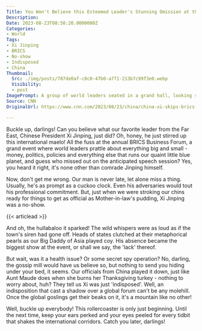 ```yaml
---
Title: You Won't Believe this Esteemed Leader's Stunning Omission at the Big Affair!
Description: 
Date: 2023-08-23T08:58:20.0000000Z
Categories:
- World
Tags:
- Xi Jinping
- BRICS
- No-show
- Indisposed
- China
Thumbnail:
  Src: ./img/posts/787de0af-c8c0-47b0-a7f1-213b7c99f3e0.webp
  Visibility:
  - post
ImagePrompt: A group of world leaders seated in a grand hall, looking surprised, their attention caught by an empty chair designated for Xi Jinping. A backdrop of the BRICS banner looms large behind them.
Source: CNN
OriginalUrl: https://www.cnn.com/2023/08/23/china/china-xi-skips-brics-business-forum-speech-intl-hnk/index.html

---
```

Buckle up, darlings! Can you believe what our favorite leader from the Far East, Chinese President Xi Jinping, just did? Oh, honey, he just stirred up this international maelo! All the fuss at the annual BRICS Business Forum, a grand event where world leaders prattle about everything big and small - money, politics, policies and everything else that runs our quaint little blue planet, and guess who missed out on the anticipated speech session? Yes, you heard it right, it's none other than comrade Jinping himself. 

Now, don't get me wrong. Our man is never late, let alone miss a thing. Usually, he's as prompt as a cuckoo clock. Even his adversaries would tout his professional commitment. But, just when we were stroking our chins ready for things to get as official as Mother-in-law's pudding, Xi Jinping was a no-show. 

{{< articlead >}}

And oh, the hullabaloo it sparked! The wild whispers were as loud as if the town's siren had gone off. Heads of states clutched at their metaphorical pearls as our Big Daddy of Asia played coy. His absence became the biggest show at the event, or shall we say, the 'lack' thereof. 

But wait, was it a health issue? Or some secret spy operation? No, darling, the gossip mill would have us believe so, but nothing to send you hiding under your bed, it seems. Our officials from China played it down, just like Aunt Maude does when she burns her Thanksgiving turkey - nothing to worry about, huh? They tell us Xi was just 'indisposed'. Well, an indisposition that cast a shadow over a global forum can't be any molehill. Once the global goslings get their beaks on it, it's a mountain like no other!

Well, buckle up everybody! This rollercoaster is only just beginning. Until the next time, keep your ears perked and your eyes peeled for every tidbit that shakes the international corridors. Catch you later, darlings!